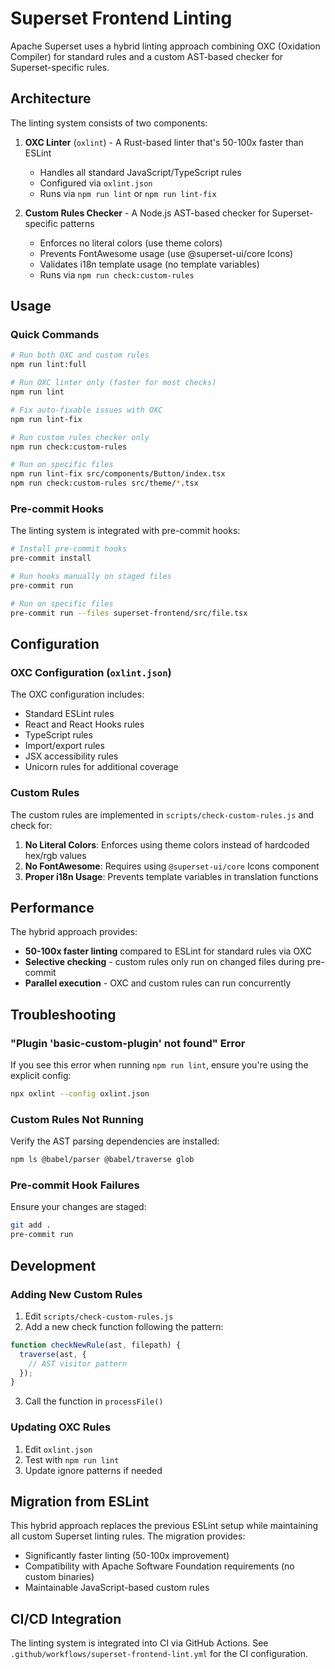 # Superset Frontend Linting

Apache Superset uses a hybrid linting approach combining OXC (Oxidation Compiler) for standard rules and a custom AST-based checker for Superset-specific rules.

## Architecture

The linting system consists of two components:

1. **OXC Linter** (`oxlint`) - A Rust-based linter that's 50-100x faster than ESLint
   - Handles all standard JavaScript/TypeScript rules
   - Configured via `oxlint.json`
   - Runs via `npm run lint` or `npm run lint-fix`

2. **Custom Rules Checker** - A Node.js AST-based checker for Superset-specific patterns
   - Enforces no literal colors (use theme colors)
   - Prevents FontAwesome usage (use @superset-ui/core Icons)
   - Validates i18n template usage (no template variables)
   - Runs via `npm run check:custom-rules`

## Usage

### Quick Commands

```bash
# Run both OXC and custom rules
npm run lint:full

# Run OXC linter only (faster for most checks)
npm run lint

# Fix auto-fixable issues with OXC
npm run lint-fix

# Run custom rules checker only
npm run check:custom-rules

# Run on specific files
npm run lint-fix src/components/Button/index.tsx
npm run check:custom-rules src/theme/*.tsx
```

### Pre-commit Hooks

The linting system is integrated with pre-commit hooks:

```bash
# Install pre-commit hooks
pre-commit install

# Run hooks manually on staged files
pre-commit run

# Run on specific files
pre-commit run --files superset-frontend/src/file.tsx
```

## Configuration

### OXC Configuration (`oxlint.json`)

The OXC configuration includes:
- Standard ESLint rules
- React and React Hooks rules
- TypeScript rules
- Import/export rules
- JSX accessibility rules
- Unicorn rules for additional coverage

### Custom Rules

The custom rules are implemented in `scripts/check-custom-rules.js` and check for:

1. **No Literal Colors**: Enforces using theme colors instead of hardcoded hex/rgb values
2. **No FontAwesome**: Requires using `@superset-ui/core` Icons component
3. **Proper i18n Usage**: Prevents template variables in translation functions

## Performance

The hybrid approach provides:
- **50-100x faster linting** compared to ESLint for standard rules via OXC
- **Selective checking** - custom rules only run on changed files during pre-commit
- **Parallel execution** - OXC and custom rules can run concurrently

## Troubleshooting

### "Plugin 'basic-custom-plugin' not found" Error

If you see this error when running `npm run lint`, ensure you're using the explicit config:
```bash
npx oxlint --config oxlint.json
```

### Custom Rules Not Running

Verify the AST parsing dependencies are installed:
```bash
npm ls @babel/parser @babel/traverse glob
```

### Pre-commit Hook Failures

Ensure your changes are staged:
```bash
git add .
pre-commit run
```

## Development

### Adding New Custom Rules

1. Edit `scripts/check-custom-rules.js`
2. Add a new check function following the pattern:
```javascript
function checkNewRule(ast, filepath) {
  traverse(ast, {
    // AST visitor pattern
  });
}
```
3. Call the function in `processFile()`

### Updating OXC Rules

1. Edit `oxlint.json`
2. Test with `npm run lint`
3. Update ignore patterns if needed

## Migration from ESLint

This hybrid approach replaces the previous ESLint setup while maintaining all custom Superset linting rules. The migration provides:
- Significantly faster linting (50-100x improvement)
- Compatibility with Apache Software Foundation requirements (no custom binaries)
- Maintainable JavaScript-based custom rules

## CI/CD Integration

The linting system is integrated into CI via GitHub Actions. See `.github/workflows/superset-frontend-lint.yml` for the CI configuration.
